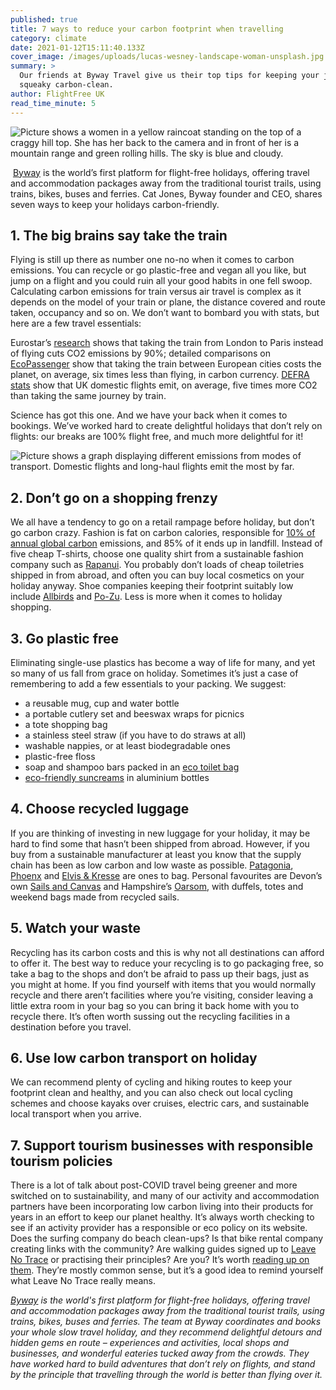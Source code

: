 ```yaml
---
published: true
title: 7 ways to reduce your carbon footprint when travelling
category: climate
date: 2021-01-12T15:11:40.133Z
cover_image: /images/uploads/lucas-wesney-landscape-woman-unsplash.jpg
summary: >
  Our friends at Byway Travel give us their top tips for keeping your journeys
  squeaky carbon-clean.
author: FlightFree UK
read_time_minute: 5
---
```

![Picture shows a women in a yellow raincoat standing on the top of a craggy hill top. She has her back to the camera and in front of her is a mountain range and green rolling hills. The sky is blue and cloudy. ](/images/uploads/lucas-wesney-landscape-woman-unsplash.jpg "Credit: Lucas Wesney (Source: Unsplash)")

 [Byway](https://www.byway.travel/) is the world’s first platform for flight-free holidays, offering travel and accommodation packages away from the traditional tourist trails, using trains, bikes, buses and ferries. Cat Jones, Byway founder and CEO, shares seven ways to keep your holidays carbon-friendly.

## 1. The big brains say take the train

Flying is still up there as number one no-no when it comes to carbon emissions. You can recycle or go plastic-free and vegan all you like, but jump on a flight and you could ruin all your good habits in one fell swoop. Calculating carbon emissions for train versus air travel is complex as it depends on the model of your train or plane, the distance covered and route taken, occupancy and so on. We don’t want to bombard you with stats, but here are a few travel essentials:

Eurostar’s [research](https://www.eurostar-treadlightly.com/en/environment.php) shows that taking the train from London to Paris instead of flying cuts CO2 emissions by 90%; detailed comparisons on [EcoPassenger](http://ecopassenger.org/bin/query.exe/en?L=vs_uic) show that taking the train between European cities costs the planet, on average, six times less than flying, in carbon currency. [DEFRA stats](https://www.gov.uk/government/collections/air-quality-and-emissions-statistics) show that UK domestic flights emit, on average, five times more CO2 than taking the same journey by train.

Science has got this one. And we have your back when it comes to bookings. We’ve worked hard to create delightful holidays that don’t rely on flights: our breaks are 100% flight free, and much more delightful for it!

![Picture shows a graph displaying different emissions from modes of transport. Domestic flights and long-haul flights emit the most by far. ](/images/uploads/emissions-from-diferrent-transport-byway-graph-.png "Transport emissions (Source: Byway)")

## 2. Don’t go on a shopping frenzy

We all have a tendency to go on a retail rampage before holiday, but don’t go carbon crazy. Fashion is fat on carbon calories, responsible for [10% of annual global carbon](https://www.worldbank.org/en/news/feature/2019/09/23/costo-moda-medio-ambiente) emissions, and 85% of it ends up in landfill. Instead of five cheap T-shirts, choose one quality shirt from a sustainable fashion company such as [Rapanui](https://rapanuiclothing.com/our-story/). You probably don’t loads of cheap toiletries shipped in from abroad, and often you can buy local cosmetics on your holiday anyway. Shoe companies keeping their footprint suitably low include [Allbirds](https://www.allbirds.co.uk/pages/sustainability)﻿ and [Po-Zu](https://po-zu.com/pages/sustainable-materials). Less is more when it comes to holiday shopping. 

## 3. Go plastic free

Eliminating single-use plastics has become a way of life for many, and yet so many of us fall from grace on holiday. Sometimes it’s just a case of remembering to add a few essentials to your packing. We suggest:

* a reusable mug, cup and water bottle
* a portable cutlery set and beeswax wraps for picnics
* a tote shopping bag
* a stainless steel straw (if you have to do straws at all)
* washable nappies, or at least biodegradable ones
* plastic-free floss
* soap and shampoo bars packed in an [eco toilet bag](https://www.onenine5.com/)
* [eco-friendly suncreams](https://www.peacewiththewild.co.uk/product/mineral-sunscreen-lotion-spf-50-travel-size-100ml/) in aluminium bottles

## 4. Choose recycled luggage

If you are thinking of investing in new luggage for your holiday, it may be hard to find some that hasn’t been shipped from abroad. However, if you buy from a sustainable manufacturer at least you know that the supply chain has been as low carbon and low waste as possible. [Patagonia](https://www.patagonia.com/home/), [Phoenx](https://phoenx.co/products/phoenx-travel-kit-peak-white) and [Elvis & Kresse](https://www.elvisandkresse.com/) are ones to bag. Personal favourites are Devon’s own [Sails and Canvas](https://sailsandcanvas.co.uk/product-category/bags/flight-bags-kit-bags-duffles/) and Hampshire’s [Oarsom](https://www.oarsum.co.uk/), with duffels, totes and weekend bags made from recycled sails.

## 5. Watch your waste

Recycling has its carbon costs and this is why not all destinations can afford to offer it. The best way to reduce your recycling is to go packaging free, so take a bag to the shops and don’t be afraid to pass up their bags, just as you might at home. If you find yourself with items that you would normally recycle and there aren’t facilities where you’re visiting, consider leaving a little extra room in your bag so you can bring it back home with you to recycle there. It’s often worth sussing out the recycling facilities in a destination before you travel.

## 6. Use low carbon transport on holiday

We can recommend plenty of cycling and hiking routes to keep your footprint clean and healthy, and you can also check out local cycling schemes and choose kayaks over cruises, electric cars, and sustainable local transport when you arrive.

## 7. Support tourism businesses with responsible tourism policies

There is a lot of talk about post-COVID travel being greener and more switched on to sustainability, and many of our activity and accommodation partners have been incorporating low carbon living into their products for years in an effort to keep our planet healthy. It’s always worth checking to see if an activity provider has a responsible or eco policy on its website. Does the surfing company do beach clean-ups? Is that bike rental company creating links with the community? Are walking guides signed up to [Leave No Trace](https://lnt.org/) or practising their principles? Are you? It’s worth [reading up on them](https://lnt.org/why/7-principles/). They’re mostly common sense, but it’s a good idea to remind yourself what Leave No Trace really means.

*[Byway](https://www.byway.travel/) is the world's first platform for flight-free holidays, offering travel and accommodation packages away from the traditional tourist trails, using trains, bikes, buses and ferries. The team at Byway coordinates and books your whole slow travel holiday, and they recommend delightful detours and hidden gems en route – experiences and activities, local shops and businesses, and wonderful eateries tucked away from the crowds. They have worked hard to build adventures that don’t rely on flights, and stand by the principle that travelling through the world is better than flying over it.*